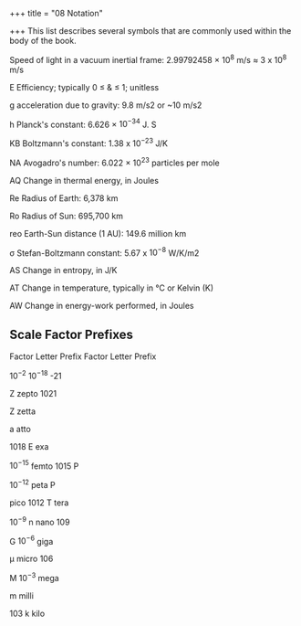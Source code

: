 +++
title = "08 Notation"

+++
This list describes several symbols that are commonly used within the body of the book.

Speed of light in a vacuum inertial frame: 2.99792458 × $10^{8}$ m/s ≈ 3 x $10^{8}$ m/s

Ε Efficiency; typically 0 ≤ & ≤ 1; unitless

g acceleration due to gravity: 9.8 m/s2 or ~10 m/s2

h
Planck's constant: 6.626 × $10^{-34}$ J. S

KB
Boltzmann's constant: 1.38 x $10^{-23}$ J/K

ΝΑ
Avogadro's number: 6.022 × $10^{23}$ particles per mole

AQ
Change in thermal energy, in Joules

Re
Radius of Earth: 6,378 km

Ro
Radius of Sun: 695,700 km

reo
Earth-Sun distance (1 AU): 149.6 million km

σ
Stefan-Boltzmann constant: 5.67 x $10^{-8}$ W/K/m2

AS
Change in entropy, in J/K

AT
Change in temperature, typically in °C or Kelvin (K)

AW
Change in energy-work performed, in Joules

## Scale Factor Prefixes
Factor Letter Prefix Factor Letter Prefix

$10^{-2}$ $10^{-18}$
-21

Z zepto 1021

Z zetta

a
atto

1018
E
exa

$10^{-15}$
femto
1015
P

$10^{-12}$
peta
P

pico 1012
T
tera

$10^{-9}$
n
nano 109

G
$10^{-6}$
giga

μ
micro 106

M
$10^{-3}$
mega

m
milli

103
k
kilo
